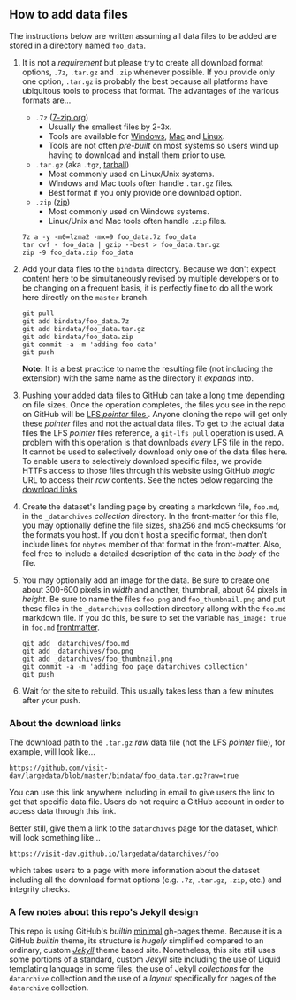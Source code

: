 ## How to add data files

The instructions below are written assuming all data files to be added are stored
in a directory named `foo_data`.

1. It is not a *requirement* but please try to create all download format options,
`.7z`, `.tar.gz` and `.zip` whenever possible. If you provide only one option, `.tar.gz`
is probably the best because all platforms have ubiquitous tools to process that
format. The advantages of the various formats are...
   * `.7z` ([7-zip.org](https://www.7-zip.org/download.html))
     * Usually the smallest files by 2-3x.
     * Tools are available for [Windows](https://www.7-zip.org/download.html),
       [Mac](https://apps.apple.com/us/app/the-unarchiver/id425424353) and
       [Linux](https://www.7-zip.org/download.html).
     * Tools are not often *pre-built* on most systems so users wind up
       having to download and install them prior to use.
   * `.tar.gz` (aka `.tgz`, [tarball](https://en.wikipedia.org/wiki/Tar_(computing)))
     * Most commonly used on Linux/Unix systems.
     * Windows and Mac tools often handle `.tar.gz` files.
     * Best format if you only provide one download option.
   * `.zip` ([zip](https://en.wikipedia.org/wiki/Zip_(file_format)))
     * Most commonly used on Windows systems.
     * Linux/Unix and Mac tools often handle `.zip` files.

   ```
   7z a -y -m0=lzma2 -mx=9 foo_data.7z foo_data
   tar cvf - foo_data | gzip --best > foo_data.tar.gz
   zip -9 foo_data.zip foo_data 
   ```
1. Add your data files to the `bindata` directory. Because we don't expect content here
to be simultaneously revised by multiple developers or to be changing on a frequent basis,
it is perfectly fine to do all the work here directly on the `master` branch.
   ```
   git pull
   git add bindata/foo_data.7z
   git add bindata/foo_data.tar.gz
   git add bindata/foo_data.zip
   git commit -a -m 'adding foo data'
   git push
   ```
   **Note:** It is a best practice to name the resulting file (not including the
extension) with the same name as the directory it *expands* into.
1. Pushing your added data files to GitHub can take a long time depending on file sizes.
Once the operation completes, the files you see in the repo on GitHub will be
[LFS *pointer* files ](https://help.github.com/en/github/managing-large-files/about-git-large-file-storage#pointer-file-format).
Anyone cloning the repo will get only these *pointer* files and not the actual
data files. To get to the actual data files the LFS *pointer* files reference, a
`git-lfs pull` operation is used. A problem with this operation is that downloads
*every* LFS file in the repo. It cannot be used to selectively download only
one of the data files here. To enable users to selectively download specific files,
we provide HTTPs access to those files through this website using
GitHub *magic* URL to access their *raw* contents. See the notes below regarding
the [download links](#about-the-download-links)
1. Create the dataset's landing page by creating a markdown file, `foo.md`, in the
`_datarchives` *collection* directory. In the
front-matter for this file, you may optionally define the file sizes, sha256 and md5
checksums for the formats you host. If you don't host a specific format,
then don't include lines for `nbytes` member of that format in the front-matter.
Also, feel free to include a detailed description of the data in the *body* of the file.
1. You may optionally add an image for the data. Be sure to create one about 300-600
pixels in *width* and another, thumbnail, about 64 pixels in *height*. Be sure to
name the files `foo.png` and `foo_thumbnail.png` and put these files in the
`_datarchives` collection directory allong with the `foo.md` markdown file. If you do
this, be sure to set the variable `has_image: true` in `foo.md`
[frontmatter](https://jekyllrb.com/docs/front-matter/).
   ```
   git add _datarchives/foo.md
   git add _datarchives/foo.png
   git add _datarchives/foo_thumbnail.png
   git commit -a -m 'adding foo page datarchives collection'
   git push
   ```
1. Wait for the site to rebuild. This usually takes less than a few minutes after
your push.

### About the download links

The download path to the `.tar.gz` *raw* data file (not the LFS *pointer* file),
for example, will look like...

```
https://github.com/visit-dav/largedata/blob/master/bindata/foo_data.tar.gz?raw=true
```

You can use this link anywhere including in email to give users the link to get that
specific data file. Users do not require a GitHub account in order to access data
through this link.

Better still, give them a link to the `datarchives` page for the dataset, which will
look something like...

```
https://visit-dav.github.io/largedata/datarchives/foo
```

which takes users to a page with more information about the dataset including all the
download format options (e.g. `.7z`, `.tar.gz`, `.zip`, etc.) and integrity checks.

### A few notes about this repo's Jekyll design

This repo is using GitHub's *builtin* [minimal](https://pages-themes.github.io/minimal/)
gh-pages theme. Because it is a GitHub *builtin* theme, its structure is *hugely* simplified
compared to an ordinary, custom [*Jekyll*](https://jekyllrb.com) theme based site.
Nonetheless, this site still uses some portions of a standard, custom *Jekyll* site
including the use of Liquid templating language in some files, the use of Jekyll
*collections* for the `datarchive` collection and the use of a *layout* specifically for
pages of the `datarchive` collection.
